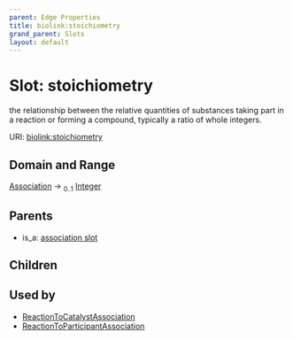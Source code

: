 ```yaml
---
parent: Edge Properties
title: biolink:stoichiometry
grand_parent: Slots
layout: default
---
```


# Slot: stoichiometry


the relationship between the relative quantities of substances taking part in a reaction or forming a compound, typically a ratio of whole integers.

URI: [biolink:stoichiometry](https://w3id.org/biolink/stoichiometry)

## Domain and Range

[Association](Association.md) ->  <sub>0..1</sub> [Integer](types/Integer.md)

## Parents

 *  is_a: [association slot](association_slot.md)

## Children


## Used by

 * [ReactionToCatalystAssociation](ReactionToCatalystAssociation.md)
 * [ReactionToParticipantAssociation](ReactionToParticipantAssociation.md)
